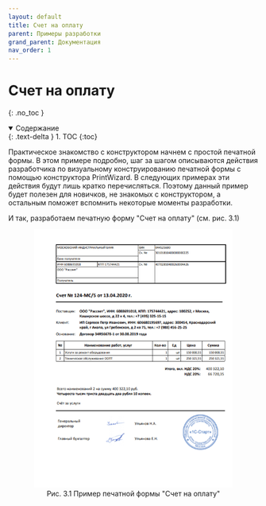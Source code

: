 ```yaml
---
layout: default
title: Счет на оплату
parent: Примеры разработки
grand_parent: Документация
nav_order: 1
--- 
```


# Счет на оплату
{: .no_toc }

<details open markdown="block">
  <summary>
    Содержание
  </summary>
  {: .text-delta }
1. TOC
{:toc}
</details>

Практическое знакомство с конструктором начнем с простой печатной формы. В этом примере подробно, шаг за шагом описываются действия разработчика по визуальному конструированию печатной формы с помощью конструктора PrintWizard. В следующих примерах эти действия будут лишь кратко перечисляться. Поэтому данный пример будет полезен для новичков, не знакомых с конструктором, а остальным поможет вспомнить некоторые моменты разработки.

И так, разработаем печатную форму "Счет на оплату" (см. рис. 3.1)

<p align="center">
    <img src="./../img/3_1_payment_example.png" style="width:400px">
    <br>Рис. 3.1 Пример печатной формы "Счет на оплату"
</p>